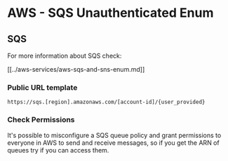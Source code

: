 # AWS - SQS Unauthenticated Enum

## SQS

For more information about SQS check:

[[../aws-services/aws-sqs-and-sns-enum.md]]

### Public URL template

```
https://sqs.[region].amazonaws.com/[account-id]/{user_provided}
```

### Check Permissions

It's possible to misconfigure a SQS queue policy and grant permissions to everyone in AWS to send and receive messages, so if you get the ARN of queues try if you can access them.

